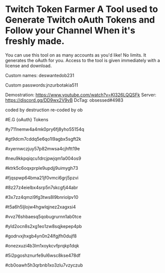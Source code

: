 # Twitch Token Farmer A Tool used to Generate Twitch oAuth Tokens and Follow your Channel When it's freshly made.
You can use this tool on as many accounts as you'd like! No limits.
It generates the oAuth for you.
Access to the tool is given immediately with a license and download.

Custom names: deswantedob231

Custom passwords:jnzurbotakia511

Demostration: https://www.youtube.com/watch?v=KI326LQQSFk
Server: https://discord.gg/DD9wx2V9vB
DcTag: obsessed#4983

coded by destruction
re-coded by ob

#E.G {oAuth} Tokens

#y711nemw4a4mk0pry6fj8yho55154q

#gt9dcm7cddq5e6qo1l9agbx5sgft2k

#xyernwczjuy57p82mwsa4cjhftt19e

#neu9kkpqiqcu1drcjpwjqm1a004os9

#ktrk5c6oqxprple9updjj9uimygh73

#fjqspwp64bma21jf0vmci6grj5pzvi

#8z27z4eielbx4srp5n7skcgfj44abr

#3x7zz4qmzi9fg3tws8l9bnriolpv10

#t5a6h5ljlojw4hgwlqjnez2xagxsi4

#vvz76shbaesq5qobugrurnn1ab0tce

#yld2ocn8s2xg1eo1zw8sqjkepep4pb

#godrvxjhxgb4yn0n24lfgjfh0dujf8

#onezxuzi4b3lm1xoykcvfprqkp1dqk

#5i2pgoshznurfe9ul6wsc8kse478df

#cb0oawh5h3qrbnb1xo3zlu7vzyczub
